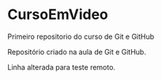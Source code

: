 # CursoEmVideo
 Primeiro repositorio do curso de Git e GitHub

Repositório criado na aula de Git e GitHub.

Linha alterada para teste remoto.
